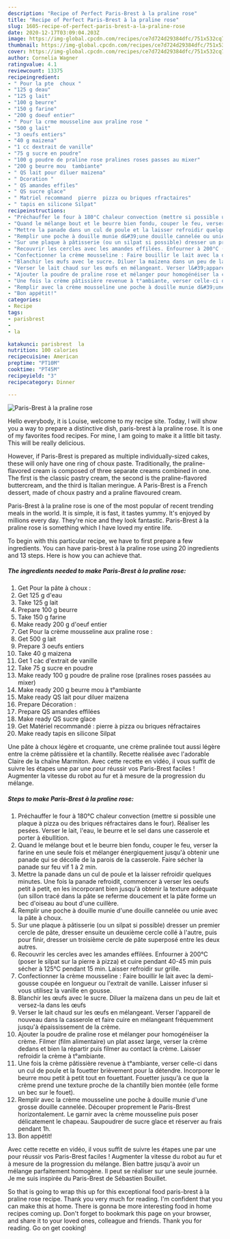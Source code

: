 ```yaml
---
description: "Recipe of Perfect Paris-Brest à la praline rose"
title: "Recipe of Perfect Paris-Brest à la praline rose"
slug: 1605-recipe-of-perfect-paris-brest-a-la-praline-rose
date: 2020-12-17T03:09:04.203Z
image: https://img-global.cpcdn.com/recipes/ce7d724d29384dfc/751x532cq70/paris-brest-a-la-praline-rose-photo-principale-de-la-recette.jpg
thumbnail: https://img-global.cpcdn.com/recipes/ce7d724d29384dfc/751x532cq70/paris-brest-a-la-praline-rose-photo-principale-de-la-recette.jpg
cover: https://img-global.cpcdn.com/recipes/ce7d724d29384dfc/751x532cq70/paris-brest-a-la-praline-rose-photo-principale-de-la-recette.jpg
author: Cornelia Wagner
ratingvalue: 4.1
reviewcount: 13375
recipeingredient:
- " Pour la pte  choux "
- "125 g deau"
- "125 g lait"
- "100 g beurre"
- "150 g farine"
- "200 g doeuf entier"
- " Pour la crme mousseline aux praline rose "
- "500 g lait"
- "3 oeufs entiers"
- "40 g maizena"
- "1 cc dextrait de vanille"
- "75 g sucre en poudre"
- "100 g poudre de praline rose pralines roses passes au mixer"
- "200 g beurre mou  tambiante"
- " QS lait pour diluer maizena"
- " Dcoration "
- " QS amandes effiles"
- " QS sucre glace"
- " Matriel recommand  pierre  pizza ou briques rfractaires"
- " tapis en silicone Silpat"
recipeinstructions:
- "Préchauffer le four à 180°C chaleur convection (mettre si possible une plaque à pizza ou des briques réfractaires dans le four). Réaliser les pesées. Verser le lait, l&#39;eau, le beurre et le sel dans une casserole et porter à ébullition."
- "Quand le mélange bout et le beurre bien fondu, couper le feu, verser la farine en une seule fois et mélanger énergiquement jusqu&#39;à obtenir une panade qui se décolle de la parois de la casserole. Faire sécher la panade sur feu vif 1 à 2 min."
- "Mettre la panade dans un cul de poule et la laisser refroidir quelques minutes. Une fois la panade refroidit, commencer à verser les oeufs petit à petit, en les incorporant bien jusqu&#39;à obtenir la texture adéquate (un sillon tracé dans la pâte se referme doucement et la pâte forme un bec d&#39;oiseau au bout d&#39;une cuillère."
- "Remplir une poche à douille munie d&#39;une douille cannelée ou unie avec la pâte à choux."
- "Sur une plaque à pâtisserie (ou un silpat si possible) dresser un premier cercle de pâte, dresser ensuite un deuxième cercle collé à l&#39;autre, puis pour finir, dresser un troisième cercle de pâte superposé entre les deux autres."
- "Recouvrir les cercles avec les amandes effilées. Enfourner à 200°C (poser le silpat sur la pierre à pizza) et cuire pendant 40-45 min puis sécher à 125°C pendant 15 min. Laisser refroidir sur grille."
- "Confectionner la crème mousseline : Faire bouillir le lait avec la demi-gousse coupée en longueur ou l&#39;extrait de vanille. Laisser infuser si vous utilisez la vanille en gousse."
- "Blanchir les œufs avec le sucre. Diluer la maïzena dans un peu de lait et versez-la dans les œufs"
- "Verser le lait chaud sur les œufs en mélangeant. Verser l&#39;appareil de nouveau dans la casserole et faire cuire en mélangeant fréquemment jusqu&#39;à épaississement de la crème."
- "Ajouter la poudre de praline rose et mélanger pour homogénéiser la crème. Filmer (film alimentaire) un plat assez large, verser la crème dedans et bien la répartir puis filmer au contact la crème. Laisser refroidir la crème à t°ambiante."
- "Une fois la crème pâtissière revenue à t°ambiante, verser celle-ci dans un cul de poule et la fouetter brièvement pour la détendre. Incorporer le beurre mou petit à petit tout en fouettant. Fouetter jusqu&#39;à ce que la crème prend une texture proche de la chantilly bien montée (elle forme un bec sur le fouet)."
- "Remplir avec la crème mousseline une poche à douille munie d&#39;une grosse douille cannelée. Découper proprement le Paris-Brest horizontalement. Le garnir avec la crème mousseline puis poser délicatement le chapeau. Saupoudrer de sucre glace et réserver au frais pendant 1h."
- "Bon appétit!"
categories:
- Recipe
tags:
- parisbrest
- 
- la

katakunci: parisbrest  la 
nutrition: 100 calories
recipecuisine: American
preptime: "PT10M"
cooktime: "PT45M"
recipeyield: "3"
recipecategory: Dinner

---
```



![Paris-Brest à la praline rose](https://img-global.cpcdn.com/recipes/ce7d724d29384dfc/751x532cq70/paris-brest-a-la-praline-rose-photo-principale-de-la-recette.jpg)

Hello everybody, it is Louise, welcome to my recipe site. Today, I will show you a way to prepare a distinctive dish, paris-brest à la praline rose. It is one of my favorites food recipes. For mine, I am going to make it a little bit tasty. This will be really delicious.

However, if Paris-Brest is prepared as multiple individually-sized cakes, these will only have one ring of choux paste. Traditionally, the praline-flavored cream is composed of three separate creams combined in one. The first is the classic pastry cream, the second is the praline-flavored buttercream, and the third is Italian meringue. A Paris-Brest is a French dessert, made of choux pastry and a praline flavoured cream.

Paris-Brest à la praline rose is one of the most popular of recent trending meals in the world. It is simple, it is fast, it tastes yummy. It's enjoyed by millions every day. They're nice and they look fantastic. Paris-Brest à la praline rose is something which I have loved my entire life.


To begin with this particular recipe, we have to first prepare a few ingredients. You can have paris-brest à la praline rose using 20 ingredients and 13 steps. Here is how you can achieve that.

<!--inarticleads1-->

##### The ingredients needed to make Paris-Brest à la praline rose:

1. Get  Pour la pâte à choux :
1. Get 125 g d&#39;eau
1. Take 125 g lait
1. Prepare 100 g beurre
1. Take 150 g farine
1. Make ready 200 g d&#39;oeuf entier
1. Get  Pour la crème mousseline aux praline rose :
1. Get 500 g lait
1. Prepare 3 oeufs entiers
1. Take 40 g maizena
1. Get 1 càc d&#39;extrait de vanille
1. Take 75 g sucre en poudre
1. Make ready 100 g poudre de praline rose (pralines roses passées au mixer)
1. Make ready 200 g beurre mou à t°ambiante
1. Make ready  QS lait pour diluer maizena
1. Prepare  Décoration :
1. Prepare  QS amandes effilées
1. Make ready  QS sucre glace
1. Get  Matériel recommandé : pierre à pizza ou briques réfractaires
1. Make ready  tapis en silicone Silpat


Une pâte à choux légère et croquante, une crème pralinée tout aussi légère entre la crème pâtissière et la chantilly. Recette réalisée avec l&#39;adorable Claire de la chaîne Marmiton. Avec cette recette en vidéo, il vous suffit de suivre les étapes une par une pour réussir vos Paris-Brest faciles ! Augmenter la vitesse du robot au fur et à mesure de la progression du mélange. 

<!--inarticleads2-->

##### Steps to make Paris-Brest à la praline rose:

1. Préchauffer le four à 180°C chaleur convection (mettre si possible une plaque à pizza ou des briques réfractaires dans le four). Réaliser les pesées. Verser le lait, l&#39;eau, le beurre et le sel dans une casserole et porter à ébullition.
1. Quand le mélange bout et le beurre bien fondu, couper le feu, verser la farine en une seule fois et mélanger énergiquement jusqu&#39;à obtenir une panade qui se décolle de la parois de la casserole. Faire sécher la panade sur feu vif 1 à 2 min.
1. Mettre la panade dans un cul de poule et la laisser refroidir quelques minutes. Une fois la panade refroidit, commencer à verser les oeufs petit à petit, en les incorporant bien jusqu&#39;à obtenir la texture adéquate (un sillon tracé dans la pâte se referme doucement et la pâte forme un bec d&#39;oiseau au bout d&#39;une cuillère.
1. Remplir une poche à douille munie d&#39;une douille cannelée ou unie avec la pâte à choux.
1. Sur une plaque à pâtisserie (ou un silpat si possible) dresser un premier cercle de pâte, dresser ensuite un deuxième cercle collé à l&#39;autre, puis pour finir, dresser un troisième cercle de pâte superposé entre les deux autres.
1. Recouvrir les cercles avec les amandes effilées. Enfourner à 200°C (poser le silpat sur la pierre à pizza) et cuire pendant 40-45 min puis sécher à 125°C pendant 15 min. Laisser refroidir sur grille.
1. Confectionner la crème mousseline : Faire bouillir le lait avec la demi-gousse coupée en longueur ou l&#39;extrait de vanille. Laisser infuser si vous utilisez la vanille en gousse.
1. Blanchir les œufs avec le sucre. Diluer la maïzena dans un peu de lait et versez-la dans les œufs
1. Verser le lait chaud sur les œufs en mélangeant. Verser l&#39;appareil de nouveau dans la casserole et faire cuire en mélangeant fréquemment jusqu&#39;à épaississement de la crème.
1. Ajouter la poudre de praline rose et mélanger pour homogénéiser la crème. Filmer (film alimentaire) un plat assez large, verser la crème dedans et bien la répartir puis filmer au contact la crème. Laisser refroidir la crème à t°ambiante.
1. Une fois la crème pâtissière revenue à t°ambiante, verser celle-ci dans un cul de poule et la fouetter brièvement pour la détendre. Incorporer le beurre mou petit à petit tout en fouettant. Fouetter jusqu&#39;à ce que la crème prend une texture proche de la chantilly bien montée (elle forme un bec sur le fouet).
1. Remplir avec la crème mousseline une poche à douille munie d&#39;une grosse douille cannelée. Découper proprement le Paris-Brest horizontalement. Le garnir avec la crème mousseline puis poser délicatement le chapeau. Saupoudrer de sucre glace et réserver au frais pendant 1h.
1. Bon appétit!


Avec cette recette en vidéo, il vous suffit de suivre les étapes une par une pour réussir vos Paris-Brest faciles ! Augmenter la vitesse du robot au fur et à mesure de la progression du mélange. Bien battre jusqu&#39;à avoir un mélange parfaitement homogène. Il peut se réaliser sur une seule journée. Je me suis inspirée du Paris-Brest de Sébastien Bouillet. 

So that is going to wrap this up for this exceptional food paris-brest à la praline rose recipe. Thank you very much for reading. I'm confident that you can make this at home. There is gonna be more interesting food in home recipes coming up. Don't forget to bookmark this page on your browser, and share it to your loved ones, colleague and friends. Thank you for reading. Go on get cooking!
